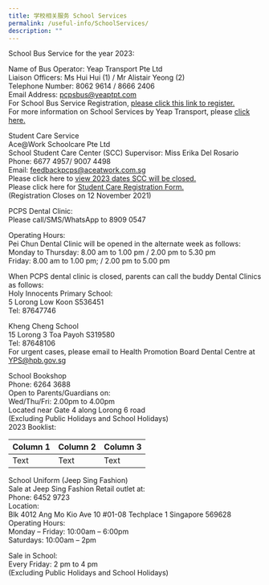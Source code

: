 ```yaml
---
title: 学校相关服务 School Services
permalink: /useful-info/SchoolServices/
description: ""
---
```

School Bus Service for the year 2023:

Name of Bus Operator: Yeap Transport Pte Ltd<br>
Liaison Officers: Ms Hui Hui (1) / Mr Alistair Yeong (2)<br>
Telephone Number: 8062 9614 / 8666 2406<br>
Email Address: [pcpsbus@yeaptpt.com ](pcpsbus@yeaptpt.com )<br>
For School Bus Service Registration, [please click this link to register.](https://ytmsonline.yeaptpt.com/onlineregistration_site/Register?sitename=pcps)<br>
For more information on School Services by Yeap Transport, please [click here.](/files/School%20Services/SN22_263_Zoom-Webinar-Session-Pei-Chun-Public-School.pdf)

Student Care Service <br>
Ace@Work Schoolcare Pte Ltd <br>
School Student Care Center (SCC) Supervisor: Miss Erika Del Rosario <br>
Phone: 6677 4957/ 9007 4498 <br>
Email: [feedbackpcps@aceatwork.com.sg](feedbackpcps@aceatwork.com.sg)<br>
Please click here to [view 2023 dates SCC will be closed.](/files/School%20Services/Student-Care_Closure-notice-for-Yr2023.pdf)<br>
Please click here for [Student Care Registration Form. ](/files/School%20Services/2022-PCPS-student-care-registration-form.pdf) <br>
(Registration Closes on 12 November 2021)

PCPS Dental Clinic: <br>
Please call/SMS/WhatsApp to 8909 0547<br>

Operating Hours:<br>
Pei Chun Dental Clinic will be opened in the alternate week as follows:<br>
Monday to Thursday: 8.00 am to 1.00 pm / 2.00 pm to 5.30 pm <br>
Friday: 8.00 am to 1.00 pm; / 2.00 pm to 5.00 pm<br>

When PCPS dental clinic is closed, parents can call the buddy Dental Clinics as follows:<br>
Holy Innocents Primary School:<br>
5 Lorong Low Koon S536451<br>
Tel: 87647746<br>

Kheng Cheng School<br>
15 Lorong 3 Toa Payoh S319580<br>
Tel: 87648106<br>
For urgent cases, please email to Health Promotion Board Dental Centre at [YPS@hpb.gov.sg](YPS@hpb.gov.sg)

School Bookshop<br>
Phone: 6264 3688<br>
Open to Parents/Guardians on:<br>
Wed/Thu/Fri: 2.00pm to 4.00pm<br>
Located near Gate 4 along Lorong 6 road<br>
(Excluding Public Holidays and School Holidays)<br>
2023 Booklist:

| Column 1 | Column 2 | Column 3 |
| -------- | -------- | -------- |
| Text     | Text     | Text     |

School Uniform (Jeep Sing Fashion)<br>
Sale at Jeep Sing Fashion Retail outlet at:<br>
Phone: 6452 9723<br>
Location: <br>
Blk 4012 Ang Mo Kio Ave 10
#01-08 Techplace 1 Singapore 569628<br>
Operating Hours: <br>
Monday – Friday: 10:00am – 6:00pm<br>
Saturdays: 10:00am – 2pm<br>

Sale in School:<br>
Every Friday: 2 pm to 4 pm<br>
(Excluding Public Holidays and School Holidays)<br>

